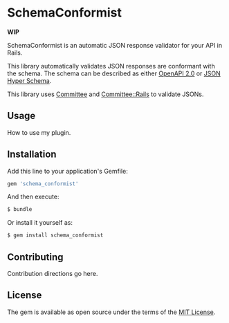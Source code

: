 # SchemaConformist

**WIP**

SchemaConformist is an automatic JSON response validator for your API in Rails.

This library automatically validates JSON responses are conformant with the schema. The schema can be described as either [OpenAPI 2.0](https://github.com/OAI/OpenAPI-Specification/blob/master/versions/2.0.md) or [JSON Hyper Schema](http://json-schema.org/latest/json-schema-hypermedia.html).

This library uses [Committee](https://github.com/interagent/committee) and [Committee::Rails](https://github.com/willnet/committee-rails) to validate JSONs.

## Usage

How to use my plugin.

## Installation

Add this line to your application's Gemfile:

```ruby
gem 'schema_conformist'
```

And then execute:

```bash
$ bundle
```

Or install it yourself as:

```bash
$ gem install schema_conformist
```

## Contributing

Contribution directions go here.

## License

The gem is available as open source under the terms of the [MIT License](http://opensource.org/licenses/MIT).
